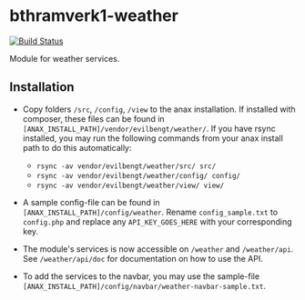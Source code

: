 # bthramverk1-weather

[![Build Status](https://travis-ci.org/EvilBengt/bthramverk1-weather.svg?branch=master)](https://travis-ci.org/EvilBengt/bthramverk1-weather)

Module for weather services.


## Installation

* Copy folders `/src`, `/config`, `/view` to the anax installation.
  If installed with composer, these files can be found in `[ANAX_INSTALL_PATH]/vendor/evilbengt/weather/`.
  If you have rsync installed, you may run the following commands from your anax install path to do this automatically:

  * `rsync -av vendor/evilbengt/weather/src/ src/`
  * `rsync -av vendor/evilbengt/weather/config/ config/`
  * `rsync -av vendor/evilbengt/weather/view/ view/`

* A sample config-file can be found in `[ANAX_INSTALL_PATH]/config/weather`.
  Rename `config_sample.txt` to `config.php` and replace any `API_KEY_GOES_HERE`
  with your corresponding key.

* The module's services is now accessible on `/weather` and `/weather/api`.
  See `/weather/api/doc` for documentation on how to use the API.

* To add the services to the navbar, you may use the sample-file `[ANAX_INSTALL_PATH]/config/navbar/weather-navbar-sample.txt`.
